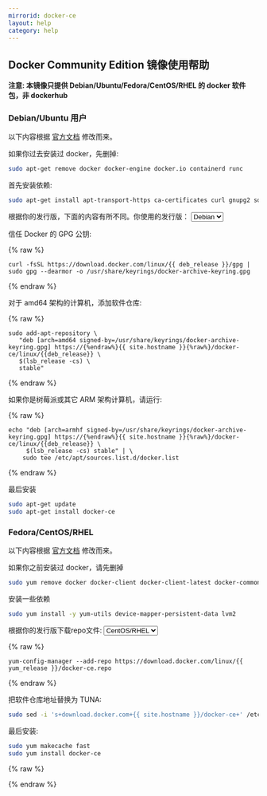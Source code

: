 ```yaml
---
mirrorid: docker-ce
layout: help
category: help
---
```


## Docker Community Edition 镜像使用帮助

**注意: 本镜像只提供 Debian/Ubuntu/Fedora/CentOS/RHEL 的 docker 软件包，非 dockerhub**


### Debian/Ubuntu 用户

以下内容根据 [官方文档](https://docs.docker.com/engine/install/debian/) 修改而来。

如果你过去安装过 docker，先删掉:

```bash
sudo apt-get remove docker docker-engine docker.io containerd runc
```

首先安装依赖:

```bash
sudo apt-get install apt-transport-https ca-certificates curl gnupg2 software-properties-common
```
<form class="form-inline">
<div class="form-group">
	<label>根据你的发行版，下面的内容有所不同。你使用的发行版： </label>
	<select class="form-control" v-model="deb_release">
	  <option value="debian" selected>Debian</option>
	  <option value="ubuntu">Ubuntu</option>
	</select>
</div>
</form>


信任 Docker 的 GPG 公钥:

{% raw %}
<p></p>
<pre>
<code id="deb-gpg-content">curl -fsSL https://download.docker.com/linux/{{ deb_release }}/gpg | sudo gpg --dearmor -o /usr/share/keyrings/docker-archive-keyring.gpg</code>
</pre>
{% endraw %}


对于 amd64 架构的计算机，添加软件仓库:

{% raw %}
<p></p>
<pre>
<code class="language-bash" id="deb-amd64-content">sudo add-apt-repository \
   "deb [arch=amd64 signed-by=/usr/share/keyrings/docker-archive-keyring.gpg] https://{%endraw%}{{ site.hostname }}{%raw%}/docker-ce/linux/{{deb_release}} \
   $(lsb_release -cs) \
   stable"</code>
</pre>
{% endraw %}


如果你是树莓派或其它 ARM 架构计算机，请运行:

{% raw %}
<p></p>
<pre>
<code id="deb-arm-content">echo "deb [arch=armhf signed-by=/usr/share/keyrings/docker-archive-keyring.gpg] https://{%endraw%}{{ site.hostname }}{%raw%}/docker-ce/linux/{{deb_release}} \
     $(lsb_release -cs) stable" | \
    sudo tee /etc/apt/sources.list.d/docker.list</code>
</pre>
{% endraw %}

最后安装

```bash
sudo apt-get update
sudo apt-get install docker-ce
```

### Fedora/CentOS/RHEL

以下内容根据 [官方文档](https://docs.docker.com/engine/install/centos/) 修改而来。

如果你之前安装过 docker，请先删掉

```bash
sudo yum remove docker docker-client docker-client-latest docker-common docker-latest docker-latest-logrotate docker-logrotate docker-engine
```

安装一些依赖

```bash
sudo yum install -y yum-utils device-mapper-persistent-data lvm2
```

<form class="form-inline">
<div class="form-group">
	<label>根据你的发行版下载repo文件: </label>
	<select class="form-control" v-model="yum_release">
	  <option value="centos" selected>CentOS/RHEL</option>
	  <option value="fedora">Fedora</option>
	</select>
</div>
</form>

{% raw %}
<p></p>
<pre>
<code id="yum-content">yum-config-manager --add-repo https://download.docker.com/linux/{{ yum_release }}/docker-ce.repo</code>
</pre>
{% endraw %}

把软件仓库地址替换为 TUNA:

```bash
sudo sed -i 's+download.docker.com+{{ site.hostname }}/docker-ce+' /etc/yum.repos.d/docker-ce.repo
```

最后安装:

```bash
sudo yum makecache fast
sudo yum install docker-ce
```

{% raw %}
<script>
var vue = new Vue({
    el: "#help-content",
    data: {
        deb_release: 'debian',
        yum_release: 'centos'
    },
    computed: {

    }
});
</script>
{% endraw %}
